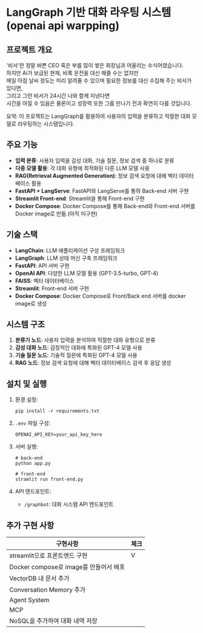 # LangGraph 기반 대화 라우팅 시스템 (openai api warpping)

## 프로젝트 개요
'비서'란 정말 바쁜 CEO 혹은 부를 많이 쌓은 회장님과 어울리는 수식어였습니다.  
하지만 Ai가 보급된 현재,
비록 운전을 대신 해줄 수는 없지만  
매일 아침 날씨 정도는 미리 알려줄 수 있으며 필요한 정보를 대신 수집해 주는 비서가 있다면,  
그리고 그런 비서가 24시간 나와 함께 지낸다면  
시간을 아낄 수 있음은 물론이고 성장력 또한 그를 만나기 전과 확연히 다를 것입니다.  

요약: 이 프로젝트는 LangGraph를 활용하여 사용자의 입력을 분류하고 적절한 대화 모델로 라우팅하는 시스템입니다.


## 주요 기능

- **입력 분류**: 사용자 입력을 감성 대화, 기술 질문, 정보 검색 중 하나로 분류
- **다중 모델 활용**: 각 대화 유형에 최적화된 다른 LLM 모델 사용
- **RAG(Retrieval Augmented Generation)**: 정보 검색 요청에 대해 벡터 데이터베이스 활용
- **FastAPI + LangServe**: FastAPI와 LangServe를 통하 Back-end 서버 구현
- **Streamlit Front-end**: Streamlit을 통해 Front-end 구현
- **Docker Compose**: Docker Compose를 통해 Back-end와 Front-end 서버를 Docker image로 만듦.(아직 미구현)

## 기술 스택

- **LangChain**: LLM 애플리케이션 구성 프레임워크
- **LangGraph**: LLM 상태 머신 구축 프레임워크
- **FastAPI**: API 서버 구현
- **OpenAI API**: 다양한 LLM 모델 활용 (GPT-3.5-turbo, GPT-4)
- **FAISS**: 벡터 데이터베이스
- **Streamlit**: Front-end 서버 구현
- **Docker Compose**: Docker Compose로 Front/Back end 서버를 docker image로 생성

## 시스템 구조

1. **분류기 노드**: 사용자 입력을 분석하여 적절한 대화 유형으로 분류
2. **감성 대화 노드**: 감정적인 대화에 특화된 GPT-4 모델 사용
3. **기술 질문 노드**: 기술적 질문에 특화된 GPT-4 모델 사용
4. **RAG 노드**: 정보 검색 요청에 대해 벡터 데이터베이스 검색 후 응답 생성


## 설치 및 실행

1. 환경 설정:
   ```
   pip install -r requirements.txt
   ```

2. `.env` 파일 구성:
   ```
   OPENAI_API_KEY=your_api_key_here
   ```

3. 서버 실행:
   ```
   # back-end
   python app.py

   # front-end
   stramlit run front-end.py
   ```

4. API 엔드포인트:
   - `/graphbot`: 대화 시스템 API 엔드포인트


## 추가 구현 사항
|구현사항|체크|
|--|--|
|streamlit으로 프론트엔드 구현|V|
|Docker compose로 image를 만들어서 배포||
|VectorDB 내 문서 추가||
|Conversation Memory 추가||
|Agent System||
|MCP||
|NoSQL을 추가하여 대화 내역 저장||
